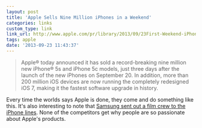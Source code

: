 ```yaml
---
layout: post
title: 'Apple Sells Nine Million iPhones in a Weekend'
categories: links
custom_type: link
link_url: http://www.apple.com/pr/library/2013/09/23First-Weekend-iPhone-Sales-Top-Nine-Million-Sets-New-Record.html
tags: apple
date: '2013-09-23 11:43:37'
---
```

>Apple® today announced it has sold a record-breaking nine million new iPhone® 5s and iPhone 5c models, just three days after the launch of the new iPhones on September 20. In addition, more than 200 million iOS devices are now running the completely redesigned iOS 7, making it the fastest software upgrade in history.

Every time the worlds says Apple is done, they come and do something like this. It's also interesting to note that [Samsung sent out a film crew to the iPhone lines](http://news.cnet.com/8301-1035_3-57603876-94/samsung-sends-spies-to-uncover-apples-iphone-line-phenom/). None of the competitors get why people are so passionate about Apple's products.
